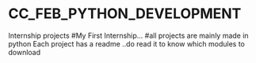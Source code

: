 # CC_FEB_PYTHON_DEVELOPMENT
Internship projects
#My First Internship...
#all projects are mainly made in python
Each project has a readme ..do read it to know which modules to download
